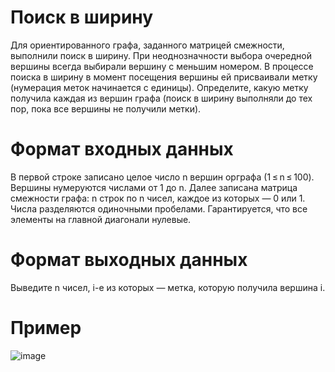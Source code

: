 # Поиск в ширину
Для ориентированного графа, заданного матрицей смежности, выполнили поиск в ширину. При неоднозначности выбора очередной вершины всегда выбирали вершину с меньшим номером.
В процессе поиска в ширину в момент посещения вершины ей присваивали метку (нумерация меток начинается с единицы).
Определите, какую метку получила каждая из вершин графа (поиск в ширину выполняли до тех пор, пока все вершины не получили метки).

# Формат входных данных
В первой строке записано целое число n вершин орграфа (1 ≤ n ≤ 100). Вершины нумеруются числами от 1 до n.
Далее записана матрица смежности графа: n строк по n чисел, каждое из которых — 0 или 1. Числа разделяются одиночными пробелами. Гарантируется, что все элементы на главной диагонали нулевые.
# Формат выходных данных
Выведите n чисел, i-е из которых — метка, которую получила вершина i.
# Пример
![image](https://github.com/tonydyatlove/Algorithms-and-Data-Structures/assets/106832714/bb2fe5dc-a061-4df2-b64a-fc9ff781fe55)
